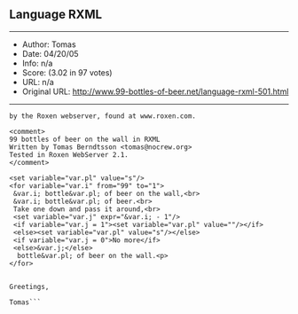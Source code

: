 
## Language RXML ##
---
- Author: Tomas
- Date: 04/20/05
- Info: n/a
- Score:  (3.02 in 97 votes)
- URL: n/a
- Original URL: http://www.99-bottles-of-beer.net/language-rxml-501.html
---

```This version of 99 bottles is written in RXML, a markup language used
by the Roxen webserver, found at www.roxen.com. 

<comment>
99 bottles of beer on the wall in RXML
Written by Tomas Berndtsson <tomas@nocrew.org>
Tested in Roxen WebServer 2.1. 
</comment>

<set variable="var.pl" value="s"/>
<for variable="var.i" from="99" to="1">
 &var.i; bottle&var.pl; of beer on the wall,<br>
 &var.i; bottle&var.pl; of beer.<br>
 Take one down and pass it around,<br>
 <set variable="var.j" expr="&var.i; - 1"/>
 <if variable="var.j = 1"><set variable="var.pl" value=""/></if>
 <else><set variable="var.pl" value="s"/></else>
 <if variable="var.j = 0">No more</if>
 <else>&var.j;</else>
  bottle&var.pl; of beer on the wall.<p>
</for>


Greetings,

Tomas```